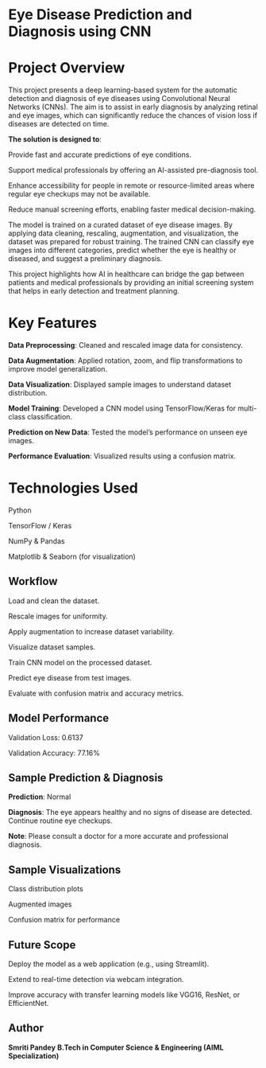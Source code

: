   # Eye Disease Prediction and Diagnosis using CNN
  # Project Overview

This project presents a deep learning-based system for the automatic detection and diagnosis of eye diseases using Convolutional Neural Networks (CNNs). The aim is to assist in early diagnosis by analyzing retinal and eye images, which can significantly reduce the chances of vision loss if diseases are detected on time.

**The solution is designed to**:

Provide fast and accurate predictions of eye conditions.

Support medical professionals by offering an AI-assisted pre-diagnosis tool.

Enhance accessibility for people in remote or resource-limited areas where regular eye checkups may not be available.

Reduce manual screening efforts, enabling faster medical decision-making.

The model is trained on a curated dataset of eye disease images. By applying data cleaning, rescaling, augmentation, and visualization, the dataset was prepared for robust training. The trained CNN can classify eye images into different categories, predict whether the eye is healthy or diseased, and suggest a preliminary diagnosis.

This project highlights how AI in healthcare can bridge the gap between patients and medical professionals by providing an initial screening system that helps in early detection and treatment planning.

# Key Features

**Data Preprocessing**: Cleaned and rescaled image data for consistency.

**Data Augmentation**: Applied rotation, zoom, and flip transformations to improve model generalization.

**Data Visualization**: Displayed sample images to understand dataset distribution.

**Model Training**: Developed a CNN model using TensorFlow/Keras for multi-class classification.

**Prediction on New Data**: Tested the model’s performance on unseen eye images.

**Performance Evaluation**: Visualized results using a confusion matrix.

# Technologies Used

Python

TensorFlow / Keras

NumPy & Pandas

Matplotlib & Seaborn (for visualization)

## Workflow

Load and clean the dataset.

Rescale images for uniformity.

Apply augmentation to increase dataset variability.

Visualize dataset samples.

Train CNN model on the processed dataset.

Predict eye disease from test images.

Evaluate with confusion matrix and accuracy metrics.

## Model Performance

Validation Loss: 0.6137

Validation Accuracy: 77.16%

## Sample Prediction & Diagnosis

**Prediction**: Normal

**Diagnosis**: The eye appears healthy and no signs of disease are detected. Continue routine eye checkups.

**Note**: Please consult a doctor for a more accurate and professional diagnosis.

## Sample Visualizations

Class distribution plots

Augmented images

Confusion matrix for performance

##  Future Scope

Deploy the model as a web application (e.g., using Streamlit).

Extend to real-time detection via webcam integration.

Improve accuracy with transfer learning models like VGG16, ResNet, or EfficientNet.

## Author

**Smriti Pandey**
 **B.Tech in Computer Science & Engineering (AIML Specialization)**